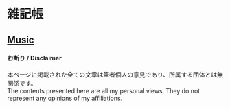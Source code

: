 # 雑記帳

## [Music](/Music/README.md)

#### お断り / Disclaimer
本ページに掲載された全ての文章は筆者個人の意見であり、所属する団体とは無関係です。  
The contents presented here are all my personal views. They do not represent any opinions of my affiliations.
